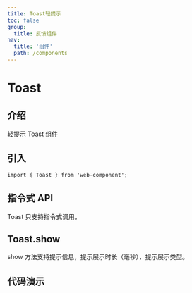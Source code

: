 ```yaml
---
title: Toast轻提示
toc: false
group:
  title: 反馈组件
nav:
  title: '组件'
  path: /components
---
```


# Toast

## 介绍

轻提示 Toast 组件

## 引入

```shell
import { Toast } from 'web-component';
```

## 指令式 API

Toast 只支持指令式调用。

## Toast.show

show 方法支持提示信息，提示展示时长（毫秒），提示展示类型。

## 代码演示

<code src="./demos/demo.tsx"></code>
